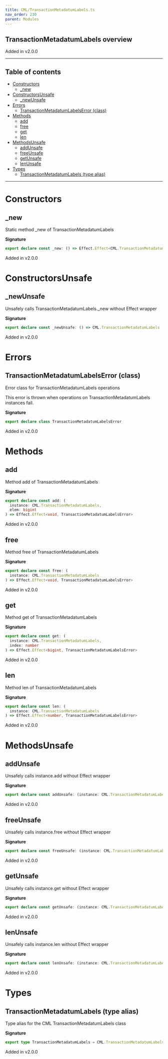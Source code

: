 ```yaml
---
title: CML/TransactionMetadatumLabels.ts
nav_order: 230
parent: Modules
---
```


## TransactionMetadatumLabels overview

Added in v2.0.0

---

<h2 class="text-delta">Table of contents</h2>

- [Constructors](#constructors)
  - [\_new](#_new)
- [ConstructorsUnsafe](#constructorsunsafe)
  - [\_newUnsafe](#_newunsafe)
- [Errors](#errors)
  - [TransactionMetadatumLabelsError (class)](#transactionmetadatumlabelserror-class)
- [Methods](#methods)
  - [add](#add)
  - [free](#free)
  - [get](#get)
  - [len](#len)
- [MethodsUnsafe](#methodsunsafe)
  - [addUnsafe](#addunsafe)
  - [freeUnsafe](#freeunsafe)
  - [getUnsafe](#getunsafe)
  - [lenUnsafe](#lenunsafe)
- [Types](#types)
  - [TransactionMetadatumLabels (type alias)](#transactionmetadatumlabels-type-alias)

---

# Constructors

## \_new

Static method \_new of TransactionMetadatumLabels

**Signature**

```ts
export declare const _new: () => Effect.Effect<CML.TransactionMetadatumLabels, TransactionMetadatumLabelsError>
```

Added in v2.0.0

# ConstructorsUnsafe

## \_newUnsafe

Unsafely calls TransactionMetadatumLabels.\_new without Effect wrapper

**Signature**

```ts
export declare const _newUnsafe: () => CML.TransactionMetadatumLabels
```

Added in v2.0.0

# Errors

## TransactionMetadatumLabelsError (class)

Error class for TransactionMetadatumLabels operations

This error is thrown when operations on TransactionMetadatumLabels instances fail.

**Signature**

```ts
export declare class TransactionMetadatumLabelsError
```

Added in v2.0.0

# Methods

## add

Method add of TransactionMetadatumLabels

**Signature**

```ts
export declare const add: (
  instance: CML.TransactionMetadatumLabels,
  elem: bigint
) => Effect.Effect<void, TransactionMetadatumLabelsError>
```

Added in v2.0.0

## free

Method free of TransactionMetadatumLabels

**Signature**

```ts
export declare const free: (
  instance: CML.TransactionMetadatumLabels
) => Effect.Effect<void, TransactionMetadatumLabelsError>
```

Added in v2.0.0

## get

Method get of TransactionMetadatumLabels

**Signature**

```ts
export declare const get: (
  instance: CML.TransactionMetadatumLabels,
  index: number
) => Effect.Effect<bigint, TransactionMetadatumLabelsError>
```

Added in v2.0.0

## len

Method len of TransactionMetadatumLabels

**Signature**

```ts
export declare const len: (
  instance: CML.TransactionMetadatumLabels
) => Effect.Effect<number, TransactionMetadatumLabelsError>
```

Added in v2.0.0

# MethodsUnsafe

## addUnsafe

Unsafely calls instance.add without Effect wrapper

**Signature**

```ts
export declare const addUnsafe: (instance: CML.TransactionMetadatumLabels, elem: bigint) => void
```

Added in v2.0.0

## freeUnsafe

Unsafely calls instance.free without Effect wrapper

**Signature**

```ts
export declare const freeUnsafe: (instance: CML.TransactionMetadatumLabels) => void
```

Added in v2.0.0

## getUnsafe

Unsafely calls instance.get without Effect wrapper

**Signature**

```ts
export declare const getUnsafe: (instance: CML.TransactionMetadatumLabels, index: number) => bigint
```

Added in v2.0.0

## lenUnsafe

Unsafely calls instance.len without Effect wrapper

**Signature**

```ts
export declare const lenUnsafe: (instance: CML.TransactionMetadatumLabels) => number
```

Added in v2.0.0

# Types

## TransactionMetadatumLabels (type alias)

Type alias for the CML TransactionMetadatumLabels class

**Signature**

```ts
export type TransactionMetadatumLabels = CML.TransactionMetadatumLabels
```

Added in v2.0.0
